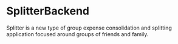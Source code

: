 # SplitterBackend
Splitter is a new type of group expense consolidation and splitting application focused around groups of friends and family.
